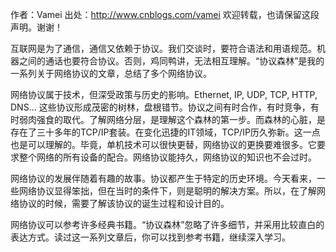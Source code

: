 作者：Vamei 出处：http://www.cnblogs.com/vamei 欢迎转载，也请保留这段声明。谢谢！


互联网是为了通信，通信又依赖于协议。我们交谈时，要符合语法和用语规范。机器之间的通话也要符合协议。否则，鸡同鸭讲，无法相互理解。“协议森林”是我的一系列关于网络协议的文章，总结了多个网络协议。

网络协议属于技术，但深受政策与历史的影响。Ethernet, IP, UDP, TCP, HTTP, DNS... 这些协议形成茂密的树林，盘根错节。协议之间有时合作，有时竞争，有时弱肉强食的取代。了解网络分层，是理解这个森林的第一步。而森林的心脏，是存在了三十多年的TCP/IP套装。在变化迅捷的IT领域，TCP/IP历久弥新。这一点也是可以理解的。毕竟，单机技术可以很快更替，网络协议的更换要难很多。它要求整个网络的所有设备的配合。网络协议能持久，网络协议的知识也不会过时。

网络协议的发展伴随着有趣的故事。协议都产生于特定的历史环境。今天看来，一些网络协议显得笨拙，但在当时的条件下，则是聪明的解决方案。所以，在了解网络协议的时候，需要了解该协议的诞生过程和设计目的。


网络协议可以参考许多经典书籍。“协议森林”忽略了许多细节，并采用比较直白的表达方式。读过这一系列文章后，你可以找到参考书籍，继续深入学习。
